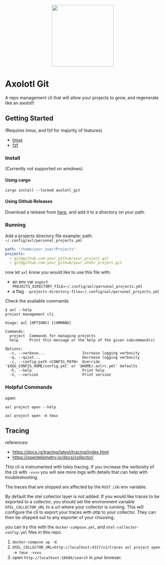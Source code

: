 <p align="center">
   <img src="https://github.com/pitoniak32/axolotl_git/assets/84917393/8d0d9970-5ffb-469f-b382-7d0de50cccb9" width="200"/>
</p>

# Axolotl Git

A repo management cli that will allow your projects to grow, and regenerate like an axolotl!

## Getting Started

(Requires tmux, and fzf for majority of features)
- [tmux](https://github.com/tmux/tmux/wiki)
- [fzf](https://github.com/junegunn/fzf?tab=readme-ov-file#installation)

### Install

(Currently not supported on windows)

#### Using cargo
```
cargo install --locked axolotl_git
```

#### Using Github Releases

Download a release from [here](https://github.com/pitoniak32/axolotl_git/releases), and add it to a directory on your path.


### Running

Add a projects directory file
example:
path: `~/.config/axl/personal_projects.yml`
```yml
path: "/home/your_user/Projects"
projects: 
  - git@github.com:your_github/your_project.git
  - git@github.com:your_github/your_other_project.git
```
now let `axl` know you would like to use this file with:
 - an env var `export PROJECTS_DIRECTORY_FILE=~/.config/axl/personal_projects.yml`
 - a flag `--projects-directory-file=~/.config/axl/personal_projects.yml`

Check the available commands
```
$ axl --help
project management cli

Usage: axl [OPTIONS] [COMMAND]

Commands:
  project  Commands for managing projects
  help     Print this message or the help of the given subcommand(s)

Options:
  -v, --verbose...                 Increase logging verbosity
  -q, --quiet...                   Decrease logging verbosity
  -c, --config-path <CONFIG_PATH>  Override '$XDG_CONFIG_HOME/config.yml' or '$HOME/.axlrc.yml' defaults
  -h, --help                       Print help
  -V, --version                    Print version
```

### Helpful Commands
open
```
axl project open --help 
```

```
axl project open -m tmux
```

## Tracing

references:
- https://docs.rs/tracing/latest/tracing/index.html
- https://opentelemetry.io/docs/collector/

This cli is instrumented with tokio tracing. If you increase the verbosity of the cli with `-vvvv` you will see more logs with details that can help with troubleshooting.

The traces that are shipped are affected by the `RUST_LOG` env variable. 

By default the otel collector layer is not added. If you would like traces to be exported to a collector, you should set the environment variable `OTEL_COLLECTOR_URL` to a url where your collector is running. This will configure the cli to export your traces with otlp to your collector. They can then be shipped out to any exporter of your choosing.

you can try this with the `docker-compose.yml`, and `otel-collector-config.yml` files in this repo.
1. `docker-compose up -d`.
2. `OTEL_COLLECTOR_URL=http://localhost:4317/v1/traces axl project open -m tmux -vvvv`.
3. open `http://localhost:16686/search` in your browser.